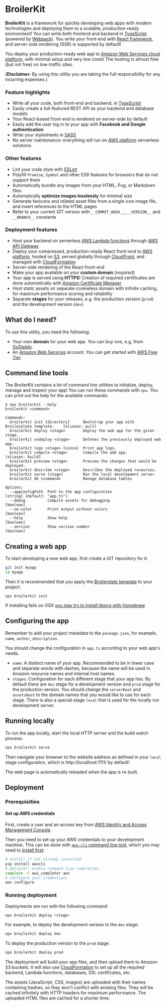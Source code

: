 # BroilerKit

**BroilerKit** is a framework for quickly developing web apps with modern technologies and deploying them to a scalable, production-ready environment! You can write both frontend and backend in [TypeScript](http://www.typescriptlang.org/) (powered by [Webpack](https://webpack.js.org/)). You write your front-end with [React framework](https://reactjs.org), and server-side rendering (SSR) is supported by default!

You deploy your production-ready web app to [Amazon Web Services cloud platform](https://aws.amazon.com/), with minimal setup and very low costs! The hosting is almost free (but not free) on low-traffic sites.

(**Disclaimer:** By using this utility you are taking the full responsibility for any incurring expenses.)

### Feature highlights

- Write all your code, both front-end and backend, in [TypeScript](http://www.typescriptlang.org/)
- Easily create a full-featured REST API as your backend and database models
- Your React-based front-end is rendered on server-side by default
- Easily add the user log in to your app with **Facebook and Google authentication**
- Write your stylesheets in [SASS](http://sass-lang.com/)
- No server maintenance: everything will run on [AWS platform](https://aws.amazon.com/) serverless solutions

### Other features

- Lint your code style with [ESLint](http://eslint.org/)
- Polyfill `Promise`, `Symbol` and other ES6 features for browsers that do not support them
- Automatically bundle any images from your HTML, Pug, or Markdown files.
- Automatically **optimize images losslessly** for minimal size
- Generate favicons and related asset files from a single icon image file, and insert references to the HTML pages
- Refer to your current GIT version with `__COMMIT_HASH__`, `__VERSION__` and `__BRANCH__` constants

### Deployment features

- Host your backend on serverless [AWS Lambda functions](https://aws.amazon.com/lambda/) through [AWS API Gateway](https://aws.amazon.com/api-gateway/)
- Deploy your compressed, production-ready React front-end to [AWS platform](https://aws.amazon.com/), hosted on [S3](https://aws.amazon.com/s3/), served globally through [CloudFront](https://aws.amazon.com/cloudfront/), and managed with [CloudFormation](https://aws.amazon.com/cloudformation/)
- Server-side rendering of the React front-end
- Make your app available on your **custom domain** (_required_)
- Your app is served using **HTTPS**! Creation of required certificates are done automatically with [Amazon Certificate Manager](https://aws.amazon.com/certificate-manager/)
- Host static assets on separate cookieless domain with infinite caching, for maximum performance scoring and reliability
- Separate **stages** for your releases, e.g. the production version (`prod`) and the development version (`dev`)

## What do I need?

To use this utility, you need the following:

- Your own **domain** for your web app. You can buy one, e.g, from [GoDaddy](https://www.godaddy.com/domains).
- An [Amazon Web Services](https://aws.amazon.com/) account. You can get started with [AWS Free Tier](https://aws.amazon.com/free/).

## Command line tools

The BroilerKit contains a lot of command line utilities to initialize, deploy, manage and inspect your app!
You can run these commands with `npx`. You can print out the help for the available commands:

```
$ npx broilerkit --help
broilerkit <command>

Commands:
  broilerkit init [directory]      Bootstrap your app with Broilerplate template.    [aliases: pull]
  broilerkit deploy <stage>        Deploy the web app for the given stage.
  broilerkit undeploy <stage>      Deletes the previously deployed web app.
  broilerkit logs <stage> [since]  Print app logs.
  broilerkit compile <stage>       Compile the web app.                             [aliases: build]
  broilerkit preview <stage>       Preview the changes that would be deployed.
  broilerkit describe <stage>      Describes the deployed resources.
  broilerkit serve [stage]         Run the local development server.
  broilerkit db <command>          Manage database tables

Options:
  --appConfigPath  Path to the app configuration                        [string] [default: "app.ts"]
  --debug          Compile assets for debugging                                            [boolean]
  --no-color       Print output without colors                                             [boolean]
  --help           Show help                                                               [boolean]
  --version        Show version number                                                     [boolean]
```

## Creating a web app

To start developing a new web app, first create a GIT repository for it:

```bash
git init myapp
cd myapp
```

Then it is recommended that you apply the [Broilerplate template](https://github.com/ktkiiski/broilerplate.git) to your project:

```
npx broilerkit init
```

If installing fails on OSX [you may try to install libpng with Homebrew](https://github.com/tcoopman/image-webpack-loader#libpng-issues).


## Configuring the app

Remember to add your project metadata to the `package.json`, for example, `name`, `author`, `description`.

You should change the configuration in `app.ts` according to your web app's needs.

- `name`: A distinct name of your app. Recommended to be in lower case and separate words with dashes, because the name will be used in Amazon resource names and internal host names.
- `stages`: Configuration for each different stage that your app has. By default there are `dev` stage for a development version and `prod` stage for the production version. You should change the `serverRoot` and `assetsRoot` to the domain names that you would like to use for each stage. There is also a special stage `local` that is used for the locally run development server.


## Running locally

To run the app locally, start the local HTTP server and the build watch process:

```bash
npx broilerkit serve
```

Then navigate your browser to the website address as defined in your `local` stage configuration, which is http://localhost:1111/ by default!

The web page is automatically reloaded when the app is re-built.


## Deployment

### Prerequisities

#### Set up AWS credentials

First, create a user and an access key from [AWS Identity and Access Management Console](https://console.aws.amazon.com/iam).

Then you need to set up your AWS credentials to your development machine.
This can be done with [`aws-cli` command line tool](https://github.com/aws/aws-cli), which you may need to [install first](http://docs.aws.amazon.com/cli/latest/userguide/installing.html):

```bash
# Install if not already installed
pip install awscli
# Optional: enable command line completion
complete -C aws_completer aws
# Configure your credentials
aws configure
```

### Running deployment

Deployments are run with the following command:

```bash
npx broilerkit deploy <stage>
```

For example, to deploy the development version to the `dev` stage:

```bash
npx broilerkit deploy dev
```

To deploy the production version to the `prod` stage:

```bash
npx broilerkit deploy prod
```

The deployment will build your app files, and then upload them to Amazon S3 buckets. It will also use [CloudFormation](https://aws.amazon.com/cloudformation/) to set up all the required backend, Lambda functions, databases, SSL certificates, etc.

The assets (JavaScript, CSS, images) are uploaded with their names containing hashes, so they won't conflict with existing files.
They will be cached infinitely with HTTP headers for maximum performance.
The uploaded HTML files are cached for a shorter time.

